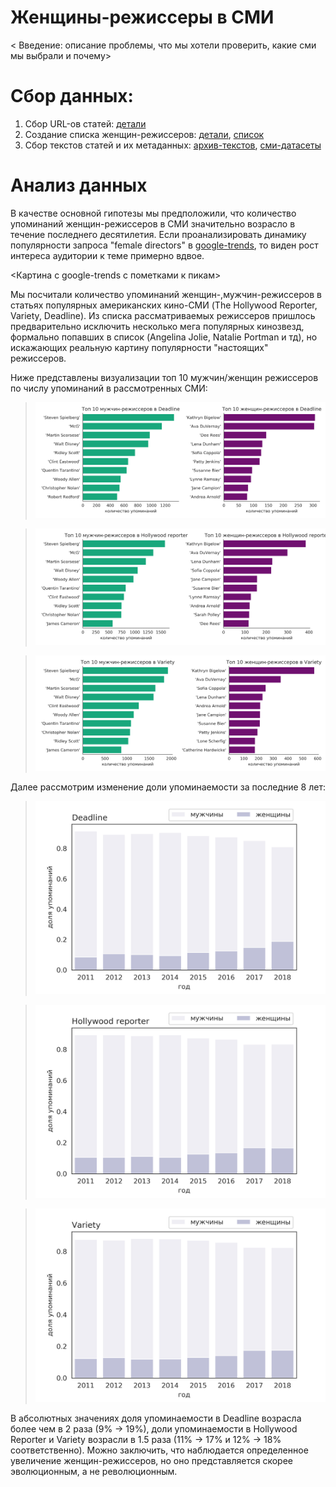 # Женщины-режиссеры в СМИ

< Введение: описание проблемы, что мы хотели проверить, какие сми мы выбрали и почему>

# Сбор данных:
1) Сбор URL-ов статей: [детали](https://github.com/GimmeDanger/cinema-studies/tree/master/gathering_scripts/1-gather-urls)
2) Создание списка женщин-режиссеров: [детали](https://github.com/GimmeDanger/cinema-studies/tree/master/parse_scripts/1-parse-directors-wiki), [список](https://github.com/GimmeDanger/cinema-studies/tree/master/data/director_lists/wiki)
3) Сбор текстов статей и их метаданных: [архив-текстов](https://yadi.sk/d/OswDNo4H4aNBUQ), [сми-датасеты](https://github.com/GimmeDanger/cinema-studies/tree/master/data)

# Анализ данных
В качестве основной гипотезы мы предположили, что количество упоминаний женщин-режиссеров в СМИ значительно возрасло в течение последнего десятилетия. Если проанализировать динамику популярности запроса "female directors" в [google-trends](https://trends.google.com/trends/), то виден рост интереса аудитории к теме примерно вдвое.

<Картина с google-trends с пометками к пикам>

Мы посчитали количество упоминаний женщин-,мужчин-режиссеров в статьях популярных американских кино-СМИ (The Hollywood Reporter, Variety, Deadline). Из списка рассматриваемых режиссеров пришлось предварительно исключить несколько мега популярных кинозвезд, формально попавших в список (Angelina Jolie, Natalie Portman и тд), но искажающих реальную картину популярности "настоящих" режиссеров.

Ниже представлены визуализации топ 10 мужчин/женщин режиссеров по числу упоминаний в рассмотренных СМИ:

> ![](.github/top_10_directors_deadline.png)

> ![](.github/top_10_directors_hollywood_reporter.png)

> ![](.github/top_10_directors_variety.png)

Далее рассмотрим изменение доли упоминаемости за последние 8 лет:

> ![](.github/1.png)

> ![](.github/2.png)

> ![](.github/3.png)

В абсолютных значениях доля упоминаемости в Deadline возрасла более чем в 2 раза (9% -> 19%), 
доли упоминаемости в Hollywood Reporter и Variety возрасли в 1.5 раза (11% -> 17% и 12% -> 18% соответственно).
Можно заключить, что наблюдается определенное увеличение женщин-режиссеров, но оно представляется скорее эволюционным, а не революционным.








